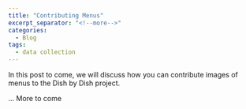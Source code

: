 ```yaml
---
title: "Contributing Menus"
excerpt_separator: "<!--more-->"
categories:
  - Blog
tags:
  - data collection
---
```


In this post to come, we will discuss how you can contribute images of menus to the Dish by Dish project. 

... More to come 